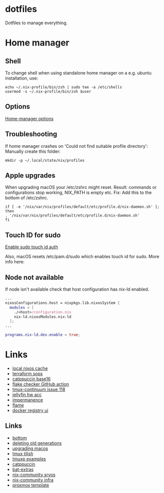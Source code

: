 # dotfiles

Dotfiles to manage everything.

# Home manager

## Shell

To change shell when using standalone home manager on a e.g. ubuntu installation, use:

```console
echo ~/.nix-profile/bin/zsh | sudo tee -a /etc/shells
usermod -s ~/.nix-profile/bin/zsh $user
```

## Options

[Home-manager options](https://home-manager-options.extranix.com/)

## Troubleshooting

If home manager crashes on 'Could not find suitable profile directory':
Manually create this folder:

```console
mkdir -p ~/.local/state/nix/profiles
```

## Apple upgrades

When upgrading macOS your /etc/zshrc might reset.
Result: commands or configurations stop working, NIX_PATH is empty etc.
Fix: Add this to the bottom of /etc/zshrc.

```console
if [ -e '/nix/var/nix/profiles/default/etc/profile.d/nix-daemon.sh' ]; then
. '/nix/var/nix/profiles/default/etc/profile.d/nix-daemon.sh'
fi
```

## Touch ID for sudo

[Enable sudo touch id auth](https://daiderd.com/nix-darwin/manual/index.html#opt-security.pam.enableSudoTouchIdAuth)

Also, macOS resets /etc/pam.d/sudo which enables touch id for sudo.
More info here:

## Node not available

If node isn't available check that host configuration has nix-ld enabled.

```nix
...
nixosConfigurations.host = nixpkgs.lib.nixosSystem {
  modules = [
    ./<host>/configuration.nix
    nix-ld.nixosModules.nix-ld
  ];
...

programs.nix-ld.dev.enable = true;
```

# Links

- [local nixos cache](https://docs.cachix.org/)
- [terraform sops](https://github.com/carlpett/terraform-provider-sops)
- [catppuccin base16](https://github.com/catppuccin/base16)
- [flake checker GitHub action](https://determinate.systems/posts/flake-checker)
- [tmux-continuum issue 118](https://github.com/tmux-plugins/tmux-continuum/issues/118)
- [jellyfin hw acc](https://nixos.wiki/wiki/Jellyfin)
- [impermanence](https://nixos.wiki/wiki/Impermanence)
- [flame](https://github.com/pawelmalak/flame)
- [docker registry ui](https://github.com/Joxit/docker-registry-ui)

## Links

- [bottom](https://github.com/ClementTsang/bottom)
- [deleting old generations](https://github.com/LnL7/nix-darwin/wiki/Deleting-old-generations)
- [upgrading macos](https://github.com/LnL7/nix-darwin/wiki/Upgrading-macOS)
- [tmux tilish](https://github.com/jabirali/tmux-tilish)
- [tmuxp examples](https://tmuxp.git-pull.com/configuration/examples.html)
- [catppuccin](https://github.com/catppuccin/catppuccin)
- [bat-extras](https://github.com/eth-p/bat-extras/tree/master)
- [nix-community srvos](https://github.com/nix-community/srvos)
- [nix-community infra](https://github.com/nix-community/infra)
- [proxmox template](https://technotim.live/posts/cloud-init-cloud-image/)
